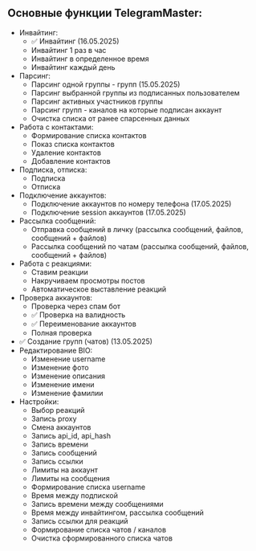 <h2>Основные функции TelegramMaster:</h2>

- Инвайтинг:
  - ✅ Инвайтинг (16.05.2025)
  - Инвайтинг 1 раз в час
  - Инвайтинг в определенное время
  - Инвайтинг каждый день
- Парсинг:
  - Парсинг одной группы - групп (15.05.2025)
  - Парсинг выбранной группы из подписанных пользователем
  - Парсинг активных участников группы
  - Парсинг групп - каналов на которые подписан аккаунт
  - Очистка списка от ранее спарсенных данных
- Работа с контактами:
  - Формирование списка контактов
  - Показ списка контактов
  - Удаление контактов
  - Добавление контактов
- Подписка, отписка:
  - Подписка
  - Отписка
- Подключение аккаунтов:
  - Подключение аккаунтов по номеру телефона (17.05.2025)
  - Подключение session аккаунтов (17.05.2025)
- Рассылка сообщений:
  - Отправка сообщений в личку (рассылка сообщений, файлов, сообщений + файлов)
  - Рассылка сообщений по чатам (рассылка сообщений, файлов, сообщений + файлов)
- Работа с реакциями:
  - Ставим реакции
  - Накручиваем просмотры постов
  - Автоматическое выставление реакций
- Проверка аккаунтов:
  - Проверка через спам бот
  - ✅ Проверка на валидность
  - ✅ Переименование аккаунтов
  - Полная проверка
- ✅ Создание групп (чатов) (13.05.2025)
- Редактирование BIO:
  - Изменение username
  - Изменение фото
  - Изменение описания
  - Изменение имени
  - Изменение фамилии
- Настройки:
  - Выбор реакций
  - Запись proxy
  - Смена аккаунтов
  - Запись api_id, api_hash
  - Запись времени
  - Запись сообщений
  - Запись ссылки
  - Лимиты на аккаунт
  - Лимиты на сообщения
  - Формирование списка username
  - Время между подпиской
  - Запись времени между сообщениями
  - Время между инвайтингом, рассылка сообщений
  - Запись ссылки для реакций
  - Формирование списка чатов / каналов
  - Очистка сформированного списка чатов

